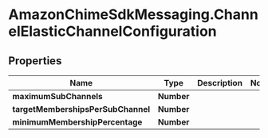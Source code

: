 # AmazonChimeSdkMessaging.ChannelElasticChannelConfiguration

## Properties

Name | Type | Description | Notes
------------ | ------------- | ------------- | -------------
**maximumSubChannels** | **Number** |  | 
**targetMembershipsPerSubChannel** | **Number** |  | 
**minimumMembershipPercentage** | **Number** |  | 


